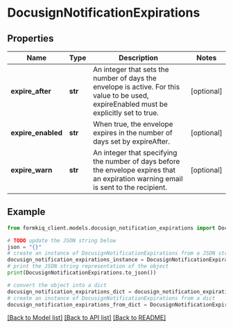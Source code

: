# DocusignNotificationExpirations


## Properties

Name | Type | Description | Notes
------------ | ------------- | ------------- | -------------
**expire_after** | **str** | An integer that sets the number of days the envelope is active. For this value to be used, expireEnabled must be explicitly set to true. | [optional] 
**expire_enabled** | **str** | When true, the envelope expires in the number of days set by expireAfter. | [optional] 
**expire_warn** | **str** | An integer that specifying the number of days before the envelope expires that an expiration warning email is sent to the recipient. | [optional] 

## Example

```python
from formkiq_client.models.docusign_notification_expirations import DocusignNotificationExpirations

# TODO update the JSON string below
json = "{}"
# create an instance of DocusignNotificationExpirations from a JSON string
docusign_notification_expirations_instance = DocusignNotificationExpirations.from_json(json)
# print the JSON string representation of the object
print(DocusignNotificationExpirations.to_json())

# convert the object into a dict
docusign_notification_expirations_dict = docusign_notification_expirations_instance.to_dict()
# create an instance of DocusignNotificationExpirations from a dict
docusign_notification_expirations_from_dict = DocusignNotificationExpirations.from_dict(docusign_notification_expirations_dict)
```
[[Back to Model list]](../README.md#documentation-for-models) [[Back to API list]](../README.md#documentation-for-api-endpoints) [[Back to README]](../README.md)


